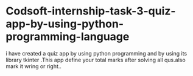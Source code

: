 # Codsoft-internship-task-3-quiz-app-by-using-python-programming-language
i have created a quiz  app by using python programming and by using its library tkinter .This app define your total marks after solving all qus.also mark it wring or right..
